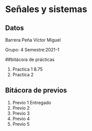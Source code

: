 # Señales y sistemas 

## Datos
Barrera Peña Víctor Miguel

Grupo: 4
Semestre:2021-1

##bitácora de prácticas

1. Practica 1  8.75
2. Practica 2


## Bitácora de previos

1. Previo 1 Entregado
2. Previo 2
3. Previo 3
4. Previo 4
5. Previo 5
